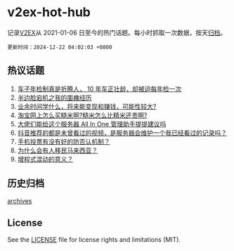 # v2ex-hot-hub

 记录[V2EX](https://www.v2ex.com/)从 2021-01-06 日至今的热门话题。每小时抓取一次数据，按天[归档](archives)。

`更新时间：2024-12-22 04:02:03 +0800`

## 热议话题

1. [车子年检制真是折腾人， 10 年车正壮龄，却被迫每年检一次](https://www.v2ex.com/t/1099238)
1. [半边脸宕机之我的面瘫经历](https://www.v2ex.com/t/1099233)
1. [业余时间学什么，将来能变现和赚钱，可能性较大?](https://www.v2ex.com/t/1099251)
1. [淘宝网上怎么买糙米啊?糙米怎么比精米还贵啊?](https://www.v2ex.com/t/1099263)
1. [大佬们能给这个服务器 All In One 管理助手提提建议吗](https://www.v2ex.com/t/1099217)
1. [抖音推荐的都是未曾看过的视频，是服务器会维护一个我已经看过的记录吗？](https://www.v2ex.com/t/1099234)
1. [手机投票有没有好的防否认机制？](https://www.v2ex.com/t/1099262)
1. [为什么会有人移民马来西亚？](https://www.v2ex.com/t/1099297)
1. [增程式混动的意义？](https://www.v2ex.com/t/1099285)

## 历史归档

[archives](archives)

## License

See the [LICENSE](LICENSE) file for license rights and limitations (MIT).
